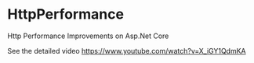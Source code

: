 # HttpPerformance
Http Performance Improvements on Asp.Net Core

See the detailed video 
https://www.youtube.com/watch?v=X_iGY1QdmKA
